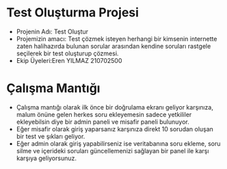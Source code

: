 # Test Oluşturma Projesi
- Projenin Adı: Test Oluştur
- Projemizin amacı: Test çözmek isteyen herhangi bir kimsenin internette zaten halihazırda bulunan sorular arasından kendine soruları rastgele seçilerek bir test oluşturup çözmesi.
- Ekip Üyeleri:Eren YILMAZ 210702500
# Çalışma Mantığı
- Çalışma mantığı olarak ilk önce bir doğrulama ekranı geliyor karşınıza, malum önüne gelen herkes soru ekleyemesin sadece yetkililer ekleyebilsin diye bir admin paneli ve misafir paneli bulunuyor.
- Eğer misafir olarak giriş yaparsanız karşınıza direkt 10 sorudan oluşan bir test ve şıkları geliyor.
- Eğer admin olarak giriş yapabilirseniz ise veritabanına soru ekleme, soru silme ve içerideki soruları güncellemenizi sağlayan bir panel ile karşı karşıya geliyorsunuz.
